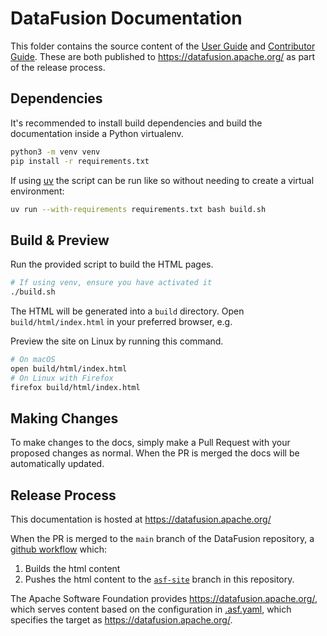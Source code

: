 <!---
  Licensed to the Apache Software Foundation (ASF) under one
  or more contributor license agreements.  See the NOTICE file
  distributed with this work for additional information
  regarding copyright ownership.  The ASF licenses this file
  to you under the Apache License, Version 2.0 (the
  "License"); you may not use this file except in compliance
  with the License.  You may obtain a copy of the License at

    http://www.apache.org/licenses/LICENSE-2.0

  Unless required by applicable law or agreed to in writing,
  software distributed under the License is distributed on an
  "AS IS" BASIS, WITHOUT WARRANTIES OR CONDITIONS OF ANY
  KIND, either express or implied.  See the License for the
  specific language governing permissions and limitations
  under the License.
-->

# DataFusion Documentation

This folder contains the source content of the [User Guide](./source/user-guide)
and [Contributor Guide](./source/contributor-guide). These are both published to
https://datafusion.apache.org/ as part of the release process.

## Dependencies

It's recommended to install build dependencies and build the documentation
inside a Python virtualenv.

```sh
python3 -m venv venv
pip install -r requirements.txt
```

If using [uv](https://docs.astral.sh/uv/) the script can be run like so without
needing to create a virtual environment:

```sh
uv run --with-requirements requirements.txt bash build.sh
```

## Build & Preview

Run the provided script to build the HTML pages.

```bash
# If using venv, ensure you have activated it
./build.sh
```

The HTML will be generated into a `build` directory. Open `build/html/index.html`
in your preferred browser, e.g.

Preview the site on Linux by running this command.

```bash
# On macOS
open build/html/index.html
# On Linux with Firefox
firefox build/html/index.html
```

## Making Changes

To make changes to the docs, simply make a Pull Request with your
proposed changes as normal. When the PR is merged the docs will be
automatically updated.

## Release Process

This documentation is hosted at https://datafusion.apache.org/

When the PR is merged to the `main` branch of the DataFusion
repository, a [github workflow](https://github.com/apache/datafusion/blob/main/.github/workflows/docs.yaml) which:

1. Builds the html content
2. Pushes the html content to the [`asf-site`](https://github.com/apache/datafusion/tree/asf-site) branch in this repository.

The Apache Software Foundation provides https://datafusion.apache.org/,
which serves content based on the configuration in
[.asf.yaml](https://github.com/apache/datafusion/blob/main/.asf.yaml),
which specifies the target as https://datafusion.apache.org/.

